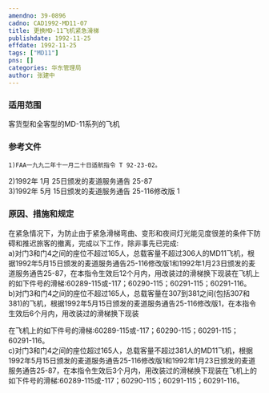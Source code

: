 ```yaml
---
amendno: 39-0896  
cadno: CAD1992-MD11-07  
title: 更换MD-11飞机紧急滑梯  
publishdate: 1992-11-25  
effdate: 1992-11-25  
tags: ["MD11"]  
pns: []  
categories: 华东管理局  
author: 张建中  
---
```

  
### 适用范围  
客货型和全客型的MD-11系列的飞机  
  
<!--more-->  
### 参考文件  
    1)FAA一九九二年十一月二十日适航指令 T 92-23-02。  
 2)1992年 1月 25日颁发的麦道服务通告 25-87  
3)1992年 5月 15日颁发的麦道服务通告 25-116修改版 1  
  
### 原因、措施和规定  
在紧急情况下，为防止由于紧急滑梯弯曲、变形和夜间灯光能见度很差的条件下防碍和推迟旅客的撤离，完成以下工作，除非事先已完成:  
    a)对门3和门4之间的座位不超过165人，总载客量不超过306人的MD11飞机，根据1992年5月15日颁发的麦道服务通告25-116修改版1和1992年1月23日颁发的麦道服务通告25-87，在本指令生效后12个月内，用改装过的滑梯换下现装在飞机上的如下件号的滑梯:60289-115或-117；60290-115；60291-115；60291-116。  
    b)对门3和门4之间的座位不超过165人，总载客量在307到381之间(包括307和381)的飞机，根据1992年5月15日颁发的麦道服务通告25-116修改版1，在本指令生效后6个月内，用改装过的滑梯换下现装  
  
      
在飞机上的如下件号的滑梯:60289-115或-117；60290-115；60291-115；60291-116。  
    c)对门3和门4之间的座位超过165人，总载客量不超过381人的MD11飞机，根据1992年5月15日颁发的麦道服务通告25-116修改版1和1992年1月23日颁发的麦道服务通告25-87，在本指令生效后3个月内，用改装过的滑梯换下现装在飞机上的如下件号的滑梯:60289-115或-117；60290-115；60291-115；60291-116。  
